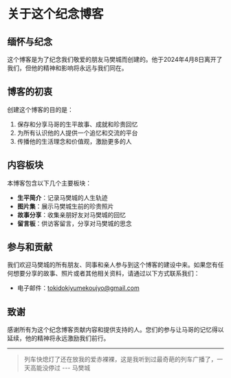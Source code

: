 # 关于这个纪念博客

## 缅怀与纪念

这个博客是为了纪念我们敬爱的朋友马樊城而创建的。他于2024年4月8日离开了我们，但他的精神和影响将永远与我们同在。

## 博客的初衷

创建这个博客的目的是：

1. 保存和分享马哥的生平故事、成就和珍贵回忆
2. 为所有认识他的人提供一个追忆和交流的平台
3. 传播他的生活理念和价值观，激励更多的人

## 内容板块

本博客包含以下几个主要板块：

- **生平简介**：记录马樊城的人生轨迹
- **图片集**：展示马樊城生前的珍贵照片
- **故事分享**：收集亲朋好友对马樊城的回忆
- **留言板**：供访客留言，分享对马樊城的思念

## 参与和贡献

我们欢迎马樊城的所有朋友、同事和亲人参与到这个博客的建设中来。如果您有任何想要分享的故事、照片或者其他相关资料，请通过以下方式联系我们：

- 电子邮件：tokidokiyumekoujyo@gmail.com

## 致谢

感谢所有为这个纪念博客贡献内容和提供支持的人。您们的参与让马哥的记忆得以延续，他的精神将永远激励我们前行。

---

> 列车快熄灯了还在放我的爱赤裸裸，这是我听到过最奇葩的列车广播了，一天高能没停过  ---  马樊城

